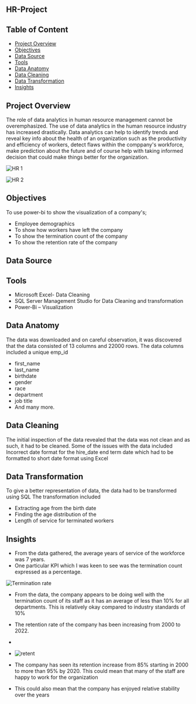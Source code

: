 ## HR-Project

## Table of Content
- [Project Overview](#Project-Overview)
- [Objectives](#Objectives)
- [Data Source](#Data-Source)
- [Tools](#Tools)
- [Data Anatomy](#Data-Anatomy)
- [Data Cleaning](#Data-Cleaning)
- [Data Transformation](#Data-Transformation)
- [Insights](#Insights)
  
## Project Overview
The role of data analytics in human resource management cannot be overemphasized. The use of data analytics in the human resource industry has increased drastically. Data analytics can help to identify trends and reveal key info about the health of an organization such as the productivity and efficiency of workers, detect flaws within the comppany's workforce, make prediction about the future and of course help with taking informed decision that could make things better for the organization.

![HR 1](https://github.com/TommyDatageek01/HR-Project/assets/141424792/07b0c066-220e-4409-95aa-4abed4fa4c51)  

![HR 2](https://github.com/TommyDatageek01/HR-Project/assets/141424792/96766a0b-8aa1-439d-819e-a2962a1db521)




## Objectives
To use power-bi to show the visualization of a company's;
- Employee demographics
- To show how workers have left the company
- To show the termination count of the company
- To show the retention rate of the company

## Data Source

## Tools
- Microsoft Excel- Data Cleaning
- SQL Server Management Studio for Data Cleaning and transformation
- Power-Bi – Visualization

## Data Anatomy

The data was downloaded and on careful observation, it was discovered that the data consisted of 13 columns and 22000 rows. The data columns included a unique 
emp_id
- first_name
- last_name
- birthdate
- gender
- race
- department
- job title
- And  many more.

## Data Cleaning
The initial inspection of the data revealed that the data was not clean and as such, it had to be cleaned. Some of the issues with the data included
Incorrect date format for the hire_date end term date which had to be formatted to short date format using Excel

## Data Transformation
To give a better representation of data, the data had to be transformed using SQL
The transformation included
- Extracting age from the birth date
- Finding the age distribution of the
- Length of service for terminated workers

## Insights
- From the data gathered, the average years of service of the workforce was 7 years.
- One particular KPI which I was keen to see was the termination count expressed as a percentage.
  
![Termination rate](https://github.com/TommyDatageek01/HR-Project/assets/141424792/0b1b5d1b-da53-4d34-9c67-884c4804983e)

  
- From the data, the company appears to be doing well with the termination count of its staff as it has an average of less than 10% for all departments. This is relatively okay compared to industry standards of 10%
- The retention rate of the company has been increasing from 2000 to 2022.
- 
- ![retent](https://github.com/TommyDatageek01/HR-Project/assets/141424792/339c3047-ca8c-49df-8fb1-bdf3dee83556)

- The company has seen its retention increase from 85% starting in 2000 to more than 95% by 2020. This could mean that many of the staff are happy to work for the organization
- This could also mean that the company has enjoyed relative stability over the years

 


